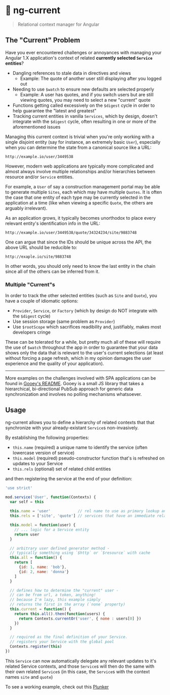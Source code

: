 # :radio_button: ng-current

> Relational context manager for Angular

## The "Current" Problem

Have you ever encountered challenges or annoyances with managing
your Angular 1.X application's context of related **currently selected `Service` entities**?

 * Dangling references to stale data in directives and views
    - Example: The quote of another user still displaying after you logged out
 * Needing to use `$watch` to ensure new defaults are selected properly
    - Example: A user has quotes, and if you switch users but are still viewing quotes, you may need to select a new "current" quote
 * Functions getting called excessively on the `$digest` cycle in order to help guarantee the "latest and greatest"
 * Tracking current entities in vanilla `Services`, which by design, doesn't integrate with the `$digest` cycle, often resulting in one or more of the aforementioned issues

Managing this current context is trivial when you're only working
with a single disjoint entity (say for instance, an extremely basic `User`),
especially when you can determine the state from a canonical source like a URL:

```
http://example.io/user/3449538
```

However, modern web applications are typically more complicated
and almost always involve multiple relationships and/or hierarchies
between resource and/or `Service` entities.

For example, a `User` of say a construction management portal may be able
to generate multiple `Sites`, each  which may have multiple `Quotes`. It is often
the case that one entity of each type may be currently selected in the
application at a time (like when viewing a specific `Quote`, the others
are arguably irrelevant).

As an application grows, it typically becomes unorthodox to
place every relevant entity's identification info in the URL:

```
http://example.io/user/3449538/quote/34324234/site/9883748
```

One can argue that since the IDs should be unique across the API,
the above URL should be reducible to:

```
http://exaple.io/site/9883748
```
In other words, you should only need to know the last entity
in the chain since all of the others can be inferred from it.

### Multiple "Current"s

In order to track the other selected entities (such as `Site` and `Quote`),
you have a couple of idiomatic options:

 * `Provider`, `Service`, or `Factory` (which by design do NOT
integrate with the `$digest` cycle)
 * Use session storage (same problem as `Provider`)
 * Use `$rootScope` which sacrifices readibility and, justifiably, makes most developers cringe

These can be tolerated for a while, but pretty much all of these will require the
use of `$watch` throughout the app in order to guarantee that your data shows
only the data that is relevant to the user's current selections (at least without forcing a page refresh,
which in my opinion damages the user experience and the quality of your application).

---

More examples on the challenges involved with SPA applications can be
found in [Gooey's README](https://github.com/slurmulon/gooey). Gooey is a small JS library
that takes a hierarchical, bi-directional PubSub approach for generic data synchronization
and involves no polling mechanisms whatsoever.

## Usage

ng-current allows you to define a hierarchy of related contexts that that synchronize
with your already-existant `Service`s non-invasively.

By establishing the following properties:
 * `this.name` (required) a unique name to identify the service (often lowercase version of service)
 * `this.model` (required) pseudo-constructor function that's is refreshed on updates to your Service
 * `this.rels` (optional) set of related child entities

and then registering the service at the end of your definition:

```javascript
'use strict'

mod.service('User', function(Contexts) {
  var self = this
  
  this.name = 'user'            // rel name to use as primary lookup and to establish relations
  this.rels = ['site', 'quote'] // services that have an immediate relationship / dependency to this service

  this.model = function(user) {
    // ... logic for a Service entity
    return user
  }

  // arbitrary user defined generator method -
  // typically something using `$http` or `$resource` with cache
  this.all = function() {
    return [
      {id: 1, name: 'bob'},
      {id: 2, name: 'donna'}
    ]
  }

  // defines how to determine the "current" user -
  // can be from url, a token, anything!
  // because I'm lazy, this example simply
  // returns the first in the array (`none` property)
  this.current = function() {
    return this.all().then(function(users) {
      return Contexts.currentOr('user', { none : users[0] })
    })
  }

  // required as the final definition of your Service.
  // registers your Service with the global pool
  Contexts.register(this)
})
```

This `Service` can now automatically delegate any relevant updates to it's related Service contexts,
and those `Service`s will then do the same with their own related `Service`s (in this case, the `Service`s
with the context names `site` and `quote`)

To see a working example, check out this [Plunker](http://plnkr.co/edit/MsyTZ4?p=info)

